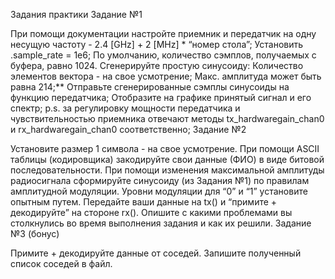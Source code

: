 Задания практики
Задание №1

При помощи документации настройте приемник и передатчик на одну несущую частоту - 2.4 [GHz] + 2 [MHz] * “номер стола”;
Установить .sample_rate = 1e6;
По умолчанию, количество сэмплов, получаемых с буфера, равно 1024.
Сгенерируйте простую синусоиду:
Количество элементов вектора - на свое усмотрение;
Макс. амплитуда может быть равна 214;**
Отправьте сгенерированные сэмплы синусоиды на функцию передатчика;
Отобразите на графике принятый сигнал и его спектр;
p.s. за регулировку мощности передатчика и чувствительностью приемника отвечают методы tx_hardwaregain_chan0 и rx_hardwaregain_chan0 соответственно;
Задание №2

Установите размер 1 символа - на свое усмотрение.
При помощи ASCII таблицы (кодировщика) закодируйте свои данные (ФИО) в виде битовой последовательности.
При помощи изменения максимальной амплитуды радиосигнала сформируйте синусоиду (из Задания №1) по правилам амплитудной модуляции. Уровни модуляции для “0” и “1” установите опытным путем.
Передайте ваши данные на tx() и “примите + декодируйте” на стороне rx().
Опишите с какими проблемами вы столкнулись во время выполнения задания и как их решили.
Задание №3 (бонус)

Примите + декодируйте данные от соседей.
Запишите полученный список соседей в файл.
